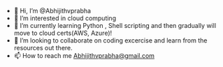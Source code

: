 - 👋 Hi, I’m @Abhijithvprabha
- 👀 I’m interested in cloud computing
- 🌱 I’m currently learning Python , Shell scripting and then gradually will move to cloud certs(AWS, Azure)!
- 💞️ I’m looking to collaborate on coding excercise and learn from the resources out there.
- 📫 How to reach me Abhijithvprabha@gmail.com

<!---
Abhijithvprabha/Abhijithvprabha is a ✨ special ✨ repository because its `Aboutme.md` (this file) appears on your GitHub profile.
You can click the Preview link to take a look at your changes.
--->

